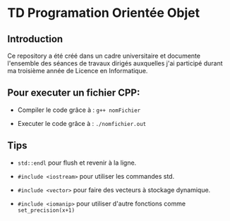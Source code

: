 # TD Programation Orientée Objet

## Introduction
Ce repository a été créé dans un cadre universitaire et documente l'ensemble des séances de travaux dirigés auxquelles j'ai participé durant ma troisième année de Licence en Informatique.

## Pour executer un fichier CPP:

- Compiler le code grâce à : ```g++ nomFichier```

- Executer le code grâce à : ```./nomfichier.out```

## Tips

- ```std::endl``` pour flush et revenir à la ligne.

- ```#include <iostream>``` pour utiliser les commandes std.

- ```#include <vector>``` pour faire des vecteurs à stockage dynamique.

- ```#include <iomanip>``` pour utiliser d'autre fonctions comme ```set_precision(x+1)```